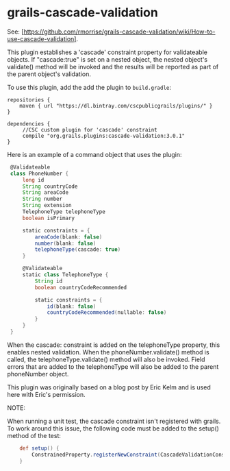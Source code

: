 grails-cascade-validation
=========================

See: [https://github.com/rmorrise/grails-cascade-validation/wiki/How-to-use-cascade-validation].

This plugin establishes a 'cascade' constraint property for validateable objects. If "cascade:true" is set on a nested object, the nested object's validate() method will be invoked and the results will be reported as part of the parent object's validation.

To use this plugin, add the add the plugin to `build.gradle`:
```
repositories {
    maven { url "https://dl.bintray.com/cscpublicgrails/plugins/" }
}

dependencies {
     //CSC custom plugin for 'cascade' constraint
     compile "org.grails.plugins:cascade-validation:3.0.1"
}
```

Here is an example of a command object that uses the plugin:
```groovy
 @Validateable
 class PhoneNumber {
     long id
     String countryCode
     String areaCode
     String number
     String extension
     TelephoneType telephoneType
     boolean isPrimary

     static constraints = {
         areaCode(blank: false)
         number(blank: false)
         telephoneType(cascade: true)
     }

     @Validateable
     static class TelephoneType {
         String id
         boolean countryCodeRecommended

         static constraints = {
             id(blank: false)
             countryCodeRecommended(nullable: false)
         }
     }
 }
```
When the cascade: constraint is added on the telephoneType property, this enables nested validation. When the phoneNumber.validate() method is called, the telephoneType.validate() method will also be invoked. Field errors that are added to the telephoneType will also be added to the parent phoneNumber object.

This plugin was originally based on a blog post by Eric Kelm and is used here with Eric's permission.

NOTE:

When running a unit test, the cascade constraint isn't registered with grails. To work around this issue, the following code must be added to the setup() method of the test:

```groovy
    def setup() {
        ConstrainedProperty.registerNewConstraint(CascadeValidationConstraint.NAME, CascadeValidationConstraint)
    }
```

